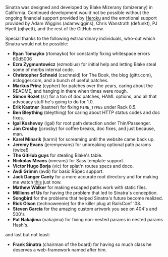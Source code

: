 Sinatra was designed and developed by Blake Mizerany (bmizerany) in
California. Continued development would not be possible without the ongoing
financial support provided by [Heroku](http://heroku.com) and the emotional
support provided by Adam Wiggins (adamwiggins), Chris Wanstrath (defunkt),
PJ Hyett (pjhyett), and the rest of the GitHub crew.

Special thanks to the following extraordinary individuals, who-out which
Sinatra would not be possible:

* **Ryan Tomayko** (rtomayko) for constantly fixing whitespace errors 60d5006   
* **Ezra Zygmuntowicz** (ezmobius) for initial help and letting Blake steal
  some of merbs internal code.
* **Christopher Schneid** (cschneid) for The Book, the blog (gittr.com),
  irclogger.com, and a bunch of useful patches.
* **Markus Prinz** (cypher) for patches over the years, caring about
  the README, and hanging in there when times were rough.
* **Simon Rozet** (sr) for a ton of doc patches, HAML options, and all that
  advocacy stuff he's going to do for 1.0.
* **Erik Kastner** (kastner) for fixing `MIME_TYPES` under Rack 0.5.
* **Ben Bleything** (bleything) for caring about HTTP status codes and doc fixes.
* **Igal Koshevoy** (igal) for root path detection under Thin/Passenger.
* **Jon Crosby** (jcrosby) for coffee breaks, doc fixes, and just because, man.
* **Karel Minarik** (karmi) for screaming until the website came back up.
* **Jeremy Evans** (jeremyevans) for unbreaking optional path params (twice!)
* **The GitHub guys** for stealing Blake's table.
* **Nickolas Means** (nmeans) for Sass template support.
* **Victor Hugo Borja** (vic) for splat'n routes specs and doco.
* **Avdi Grimm** (avdi) for basic RSpec support.
* **Jack Danger Canty** for a more accurate root directory and for making me
  watch [this](http://www.youtube.com/watch?v=ueaHLHgskkw) just now.
* **Mathew Walker** for making escaped paths work with static files.
* **Millions of Us** for having the problem that led to Sinatra's conception.
* **Songbird** for the problems that helped Sinatra's future become realized.
* **Rick Olson** (technoweenie) for the killer plug at RailsConf '08.
* **Steven Garcia** for the amazing custom artwork you see on 404's and 500's
* **Pat Nakajima** (nakajima) for fixing non-nested params in nested params Hash's.

and last but not least:

* **Frank Sinatra** (chairman of the board) for having so much class he
  deserves a web-framework named after him.
